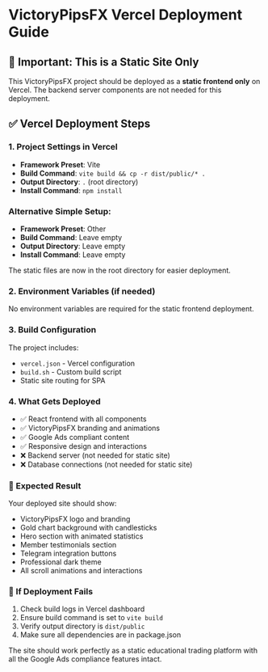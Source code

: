# VictoryPipsFX Vercel Deployment Guide

## 🚨 Important: This is a Static Site Only

This VictoryPipsFX project should be deployed as a **static frontend only** on Vercel. The backend server components are not needed for this deployment.

## ✅ Vercel Deployment Steps

### 1. Project Settings in Vercel
- **Framework Preset**: Vite  
- **Build Command**: `vite build && cp -r dist/public/* .`
- **Output Directory**: `.` (root directory)
- **Install Command**: `npm install`

### Alternative Simple Setup:
- **Framework Preset**: Other
- **Build Command**: Leave empty
- **Output Directory**: Leave empty
- **Install Command**: Leave empty

The static files are now in the root directory for easier deployment.

### 2. Environment Variables (if needed)
No environment variables are required for the static frontend deployment.

### 3. Build Configuration
The project includes:
- `vercel.json` - Vercel configuration
- `build.sh` - Custom build script
- Static site routing for SPA

### 4. What Gets Deployed
- ✅ React frontend with all components
- ✅ VictoryPipsFX branding and animations
- ✅ Google Ads compliant content
- ✅ Responsive design and interactions
- ❌ Backend server (not needed for static site)
- ❌ Database connections (not needed for static site)

### 🎯 Expected Result
Your deployed site should show:
- VictoryPipsFX logo and branding
- Gold chart background with candlesticks
- Hero section with animated statistics
- Member testimonials section
- Telegram integration buttons
- Professional dark theme
- All scroll animations and interactions

### 🔧 If Deployment Fails
1. Check build logs in Vercel dashboard
2. Ensure build command is set to `vite build`
3. Verify output directory is `dist/public`
4. Make sure all dependencies are in package.json

The site should work perfectly as a static educational trading platform with all the Google Ads compliance features intact.
